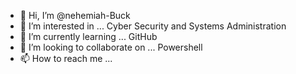 - 👋 Hi, I’m @nehemiah-Buck
- 👀 I’m interested in ... Cyber Security and Systems Administration
- 🌱 I’m currently learning ... GitHub
- 💞️ I’m looking to collaborate on ... Powershell
- 📫 How to reach me ...

<!---
nehemiah-Buck/nehemiah-Buck is a ✨ special ✨ repository because its `README.md` (this file) appears on your GitHub profile.
You can click the Preview link to take a look at your changes.
--->
